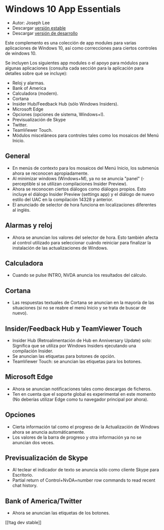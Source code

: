 # Windows 10 App Essentials #

* Autor: Joseph Lee
* Descargar [versión estable][1]
* Descargar [versión de desarrollo][2]

Este complemento es una colección de app modules para varias aplicaciones de
Windows 10, así como correcciones para ciertos controles de windows 10.

Se incluyen Los siguientes app modules o el apoyo para módulos para algunas
aplicaciones (consulta cada sección para la aplicación para detalles sobre
qué se incluye):

* Reloj y alarmas.
* Bank of America
* Calculadora (modern).
* Cortana
* Insider Hub/Feedback Hub (sólo Windows Insiders).
* Microsoft Edge
* Opciones (opciones de sistema, Windows+I).
* Previsualización de Skype
* Twitter.
* TeamViewer Touch.
* Módulos misceláneos para controles tales como los mosaicos del Menú
  Inicio.

## General

* En menús de contexto para los mosaicos del Menú Inicio, los submenús ahora
  se reconocen apropiadamente.
* Al minimizar windows (Windows+M), ya no se anuncia "panel" ­(­perceptible
  si se utilizan compilaciones Insider Preview).
* Ahora se reconocen ciertos diálogos como diálogos propios. Esto incluye el
  diálogo Insider Preview (settings app) y el diálogo de nuevo estilo del
  UAC en la compilación 14328 y anterior.
* El anunciado de selector de hora funciona en localizaciones diferentes al
  inglés.

## Alarmas y reloj

* Ahora se anuncian los valores del selector de hora. Esto también afecta al
  control utilizado para seleccionar cuándo reiniciar para finalizar la
  instalación de las actualizaciones de Windows.

## Calculadora

* Cuando se pulse INTRO, NVDA anuncia los resultados del cálculo.

## Cortana

* Las respuestas textuales de Cortana se anuncian en la mayoría de las
  situaciones (si no se reabre el menú Inicio y  se trata de buscar de
  nuevo).

## Insider/Feedback Hub y TeamViewer Touch

* Insider Hub (Retroalimentación de Hub en Anniversary Update) solo:
  Significa que se utiliza por Windows Insiders ejecutando una compilación
  Insider.
* Se anuncian las etiquetas para botones de opción.
* TeamViewer Touch: se anuncian las etiquetas para los botones.

## Microsoft Edge

* Ahora se anuncian notificaciones tales como descargas de ficheros.
* Ten en cuenta que el soporte global es experimental en este momento (No
  deberías utilizar Edge como tu navegador principal por ahora).

## Opciones

* Cierta información tal como el progreso de la Actualización de Windows
  ahora se anuncia automáticamente.
* Los valores de la barra de progreso y otra información ya no se anuncian
  dos veces.

## Previsualización de Skype

* Al teclear el indicador de texto se anuncia sólo como cliente Skype para
  Escritorio.
* Partial return of Control+NvDA+number row commands to read recent chat
  history.

## Bank of America/Twitter

* Ahora se anuncian las etiquetas de los botones.

[[!tag dev stable]]

[1]: http://addons.nvda-project.org/files/get.php?file=w10

[2]: http://addons.nvda-project.org/files/get.php?file=w10-dev
